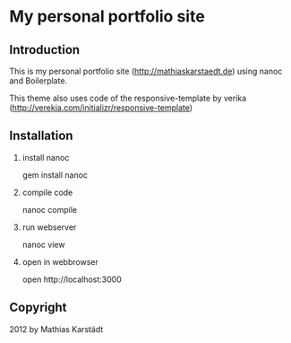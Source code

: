 My personal portfolio site
==========================

Introduction
------------

This is my personal portfolio site (http://mathiaskarstaedt.de) using nanoc and Boilerplate.

This theme also uses code of the responsive-template by verika (http://verekia.com/initializr/responsive-template)

Installation
------------

1. install nanoc
    
	gem install nanoc
	
2. compile code
    
	nanoc compile
	
3. run webserver
    
	nanoc view
	
4. open in webbrowser
    
	open http://localhost:3000

Copyright 
---------

2012 by Mathias Karstädt